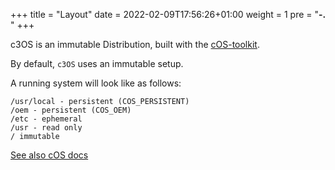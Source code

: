 +++
title = "Layout"
date = 2022-02-09T17:56:26+01:00
weight = 1
pre = "<b>-. </b>"
+++

c3OS is an immutable Distribution, built with the [cOS-toolkit](https://rancher-sandbox.github.io/cos-toolkit-docs/docs/).

By default, `c3OS` uses an immutable setup.

A running system will look like as follows:

```
/usr/local - persistent (COS_PERSISTENT)
/oem - persistent (COS_OEM)
/etc - ephemeral
/usr - read only
/ immutable
```

[See also cOS docs](https://rancher-sandbox.github.io/cos-toolkit-docs/docs/reference/immutable_rootfs/)